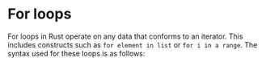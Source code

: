 # For loops

For loops in Rust operate on any data that conforms to an iterator. This includes constructs such as `for element in list` or `for i in a range`. The syntax used for these loops is as follows:

